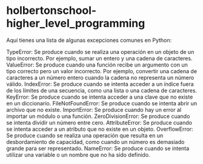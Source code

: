 # holbertonschool-higher_level_programming



Aquí tienes una lista de algunas excepciones comunes en Python:

TypeError: Se produce cuando se realiza una operación en un objeto de un tipo incorrecto. Por ejemplo, sumar un entero y una cadena de caracteres.
ValueError: Se produce cuando una función recibe un argumento con un tipo correcto pero un valor incorrecto. Por ejemplo, convertir una cadena de caracteres a un número entero cuando la cadena no representa un número válido.
IndexError: Se produce cuando se intenta acceder a un índice fuera de los límites de una secuencia, como una lista o una cadena de caracteres.
KeyError: Se produce cuando se intenta acceder a una clave que no existe en un diccionario.
FileNotFoundError: Se produce cuando se intenta abrir un archivo que no existe.
ImportError: Se produce cuando hay un error al importar un módulo o una función.
ZeroDivisionError: Se produce cuando se intenta dividir un número entre cero.
AttributeError: Se produce cuando se intenta acceder a un atributo que no existe en un objeto.
OverflowError: Se produce cuando se realiza una operación que resulta en un desbordamiento de capacidad, como cuando un número es demasiado grande para ser representado.
NameError: Se produce cuando se intenta utilizar una variable o un nombre que no ha sido definido.

